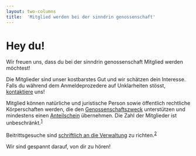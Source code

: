 ```yaml
---
layout: two-columns
title:  'Mitglied werden bei der sinndrin genossenschaft'
---
```

<div class="panel callout alert">
<h1>Hey du! <i class="fi-heart"></i></h1>
<p>Wir freuen uns, dass du bei der sinndrin genossenschaft Mitglied werden möchtest!</p>

<p>Die Mitglieder sind unser kostbarstes Gut und wir schätzen dein Interesse. Falls du während dem Anmeldeprozedere auf Unklarheiten stösst, <a href="/ueber-uns/kontakt/">kontaktiere</a> uns!</p>
</div>

Mitglied können natürliche und juristische Person sowie öffentlich rechtliche Körperschaften werden, die den [Genossenschaftszweck](/ueber-uns/statuten/#artikel-21) unterstützen und mindestens einen [Anteilschein](/ueber-uns/statuten/#artikel-33) übernehmen. Die Zahl der Mitglieder ist unbeschränkt.<sup><a href="/ueber-uns/statuten/#artikel-31">1</a></sup>

Beitrittsgesuche sind [schriftlich an die Verwaltung](mailto:info@sinndrin.ch) zu richten.<sup><a href="/ueber-uns/statuten/#artikel-32">2</a></sup>

Wir sind gespannt darauf, von dir zu hören!

